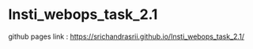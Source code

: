 # Insti_webops_task_2.1

 github pages link : https://srichandrasrii.github.io/Insti_webops_task_2.1/
